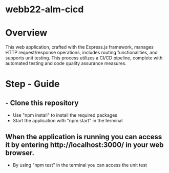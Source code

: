 # webb22-alm-cicd

# Overview

This web application, crafted with the Express.js framework, manages HTTP request/response operations, includes routing functionalities, and supports unit testing. 
This process utilizes a CI/CD pipeline, complete with automated testing and code quality assurance measures.

# Step - Guide

## - Clone this repository
  - Use "npm install" to install the required packages
  - Start the application with "npm start" in the terminal

## When the application is running you can access it by entering http://localhost:3000/ in your web browser.

  - By using "npm test" in the terminal you can access the unit test
